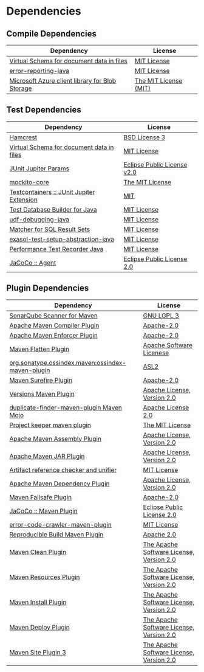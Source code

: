 <!-- @formatter:off -->
# Dependencies

## Compile Dependencies

| Dependency                                           | License                    |
| ---------------------------------------------------- | -------------------------- |
| [Virtual Schema for document data in files][0]       | [MIT License][1]           |
| [error-reporting-java][2]                            | [MIT License][3]           |
| [Microsoft Azure client library for Blob Storage][4] | [The MIT License (MIT)][5] |

## Test Dependencies

| Dependency                                      | License                          |
| ----------------------------------------------- | -------------------------------- |
| [Hamcrest][6]                                   | [BSD License 3][7]               |
| [Virtual Schema for document data in files][0]  | [MIT License][1]                 |
| [JUnit Jupiter Params][8]                       | [Eclipse Public License v2.0][9] |
| [mockito-core][10]                              | [The MIT License][11]            |
| [Testcontainers :: JUnit Jupiter Extension][12] | [MIT][5]                         |
| [Test Database Builder for Java][13]            | [MIT License][14]                |
| [udf-debugging-java][15]                        | [MIT License][16]                |
| [Matcher for SQL Result Sets][17]               | [MIT License][18]                |
| [exasol-test-setup-abstraction-java][19]        | [MIT License][20]                |
| [Performance Test Recorder Java][21]            | [MIT License][22]                |
| [JaCoCo :: Agent][23]                           | [Eclipse Public License 2.0][24] |

## Plugin Dependencies

| Dependency                                              | License                                        |
| ------------------------------------------------------- | ---------------------------------------------- |
| [SonarQube Scanner for Maven][25]                       | [GNU LGPL 3][26]                               |
| [Apache Maven Compiler Plugin][27]                      | [Apache-2.0][28]                               |
| [Apache Maven Enforcer Plugin][29]                      | [Apache-2.0][28]                               |
| [Maven Flatten Plugin][30]                              | [Apache Software Licenese][28]                 |
| [org.sonatype.ossindex.maven:ossindex-maven-plugin][31] | [ASL2][32]                                     |
| [Maven Surefire Plugin][33]                             | [Apache-2.0][28]                               |
| [Versions Maven Plugin][34]                             | [Apache License, Version 2.0][28]              |
| [duplicate-finder-maven-plugin Maven Mojo][35]          | [Apache License 2.0][36]                       |
| [Project keeper maven plugin][37]                       | [The MIT License][38]                          |
| [Apache Maven Assembly Plugin][39]                      | [Apache License, Version 2.0][28]              |
| [Apache Maven JAR Plugin][40]                           | [Apache License, Version 2.0][28]              |
| [Artifact reference checker and unifier][41]            | [MIT License][42]                              |
| [Apache Maven Dependency Plugin][43]                    | [Apache License, Version 2.0][28]              |
| [Maven Failsafe Plugin][44]                             | [Apache-2.0][28]                               |
| [JaCoCo :: Maven Plugin][45]                            | [Eclipse Public License 2.0][24]               |
| [error-code-crawler-maven-plugin][46]                   | [MIT License][47]                              |
| [Reproducible Build Maven Plugin][48]                   | [Apache 2.0][32]                               |
| [Maven Clean Plugin][49]                                | [The Apache Software License, Version 2.0][32] |
| [Maven Resources Plugin][50]                            | [The Apache Software License, Version 2.0][32] |
| [Maven Install Plugin][51]                              | [The Apache Software License, Version 2.0][32] |
| [Maven Deploy Plugin][52]                               | [The Apache Software License, Version 2.0][32] |
| [Maven Site Plugin 3][53]                               | [The Apache Software License, Version 2.0][32] |

[0]: https://github.com/exasol/virtual-schema-common-document-files/
[1]: https://github.com/exasol/virtual-schema-common-document-files/blob/main/LICENSE
[2]: https://github.com/exasol/error-reporting-java/
[3]: https://github.com/exasol/error-reporting-java/blob/main/LICENSE
[4]: https://github.com/Azure/azure-sdk-for-java
[5]: http://opensource.org/licenses/MIT
[6]: http://hamcrest.org/JavaHamcrest/
[7]: http://opensource.org/licenses/BSD-3-Clause
[8]: https://junit.org/junit5/
[9]: https://www.eclipse.org/legal/epl-v20.html
[10]: https://github.com/mockito/mockito
[11]: https://github.com/mockito/mockito/blob/main/LICENSE
[12]: https://testcontainers.org
[13]: https://github.com/exasol/test-db-builder-java/
[14]: https://github.com/exasol/test-db-builder-java/blob/main/LICENSE
[15]: https://github.com/exasol/udf-debugging-java/
[16]: https://github.com/exasol/udf-debugging-java/blob/main/LICENSE
[17]: https://github.com/exasol/hamcrest-resultset-matcher/
[18]: https://github.com/exasol/hamcrest-resultset-matcher/blob/main/LICENSE
[19]: https://github.com/exasol/exasol-test-setup-abstraction-java/
[20]: https://github.com/exasol/exasol-test-setup-abstraction-java/blob/main/LICENSE
[21]: https://github.com/exasol/performance-test-recorder-java/
[22]: https://github.com/exasol/performance-test-recorder-java/blob/main/LICENSE
[23]: https://www.eclemma.org/jacoco/index.html
[24]: https://www.eclipse.org/legal/epl-2.0/
[25]: http://sonarsource.github.io/sonar-scanner-maven/
[26]: http://www.gnu.org/licenses/lgpl.txt
[27]: https://maven.apache.org/plugins/maven-compiler-plugin/
[28]: https://www.apache.org/licenses/LICENSE-2.0.txt
[29]: https://maven.apache.org/enforcer/maven-enforcer-plugin/
[30]: https://www.mojohaus.org/flatten-maven-plugin/
[31]: https://sonatype.github.io/ossindex-maven/maven-plugin/
[32]: http://www.apache.org/licenses/LICENSE-2.0.txt
[33]: https://maven.apache.org/surefire/maven-surefire-plugin/
[34]: https://www.mojohaus.org/versions/versions-maven-plugin/
[35]: https://github.com/basepom/duplicate-finder-maven-plugin
[36]: http://www.apache.org/licenses/LICENSE-2.0.html
[37]: https://github.com/exasol/project-keeper/
[38]: https://github.com/exasol/project-keeper/blob/main/LICENSE
[39]: https://maven.apache.org/plugins/maven-assembly-plugin/
[40]: https://maven.apache.org/plugins/maven-jar-plugin/
[41]: https://github.com/exasol/artifact-reference-checker-maven-plugin/
[42]: https://github.com/exasol/artifact-reference-checker-maven-plugin/blob/main/LICENSE
[43]: https://maven.apache.org/plugins/maven-dependency-plugin/
[44]: https://maven.apache.org/surefire/maven-failsafe-plugin/
[45]: https://www.jacoco.org/jacoco/trunk/doc/maven.html
[46]: https://github.com/exasol/error-code-crawler-maven-plugin/
[47]: https://github.com/exasol/error-code-crawler-maven-plugin/blob/main/LICENSE
[48]: http://zlika.github.io/reproducible-build-maven-plugin
[49]: http://maven.apache.org/plugins/maven-clean-plugin/
[50]: http://maven.apache.org/plugins/maven-resources-plugin/
[51]: http://maven.apache.org/plugins/maven-install-plugin/
[52]: http://maven.apache.org/plugins/maven-deploy-plugin/
[53]: http://maven.apache.org/plugins/maven-site-plugin/
